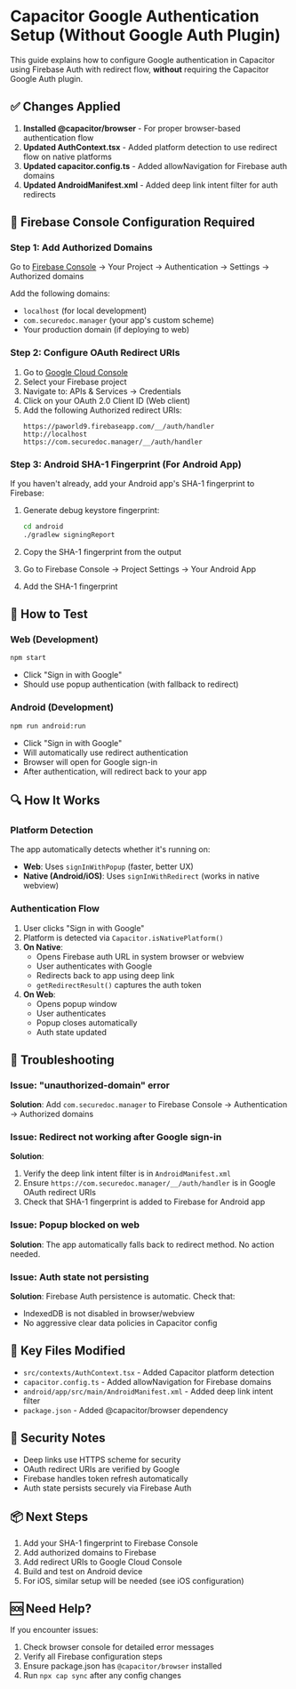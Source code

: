 # Capacitor Google Authentication Setup (Without Google Auth Plugin)

This guide explains how to configure Google authentication in Capacitor using Firebase Auth with redirect flow, **without** requiring the Capacitor Google Auth plugin.

## ✅ Changes Applied

1. **Installed @capacitor/browser** - For proper browser-based authentication flow
2. **Updated AuthContext.tsx** - Added platform detection to use redirect flow on native platforms
3. **Updated capacitor.config.ts** - Added allowNavigation for Firebase auth domains
4. **Updated AndroidManifest.xml** - Added deep link intent filter for auth redirects

## 🔧 Firebase Console Configuration Required

### Step 1: Add Authorized Domains

Go to [Firebase Console](https://console.firebase.google.com/) → Your Project → Authentication → Settings → Authorized domains

Add the following domains:
- `localhost` (for local development)
- `com.securedoc.manager` (your app's custom scheme)
- Your production domain (if deploying to web)

### Step 2: Configure OAuth Redirect URIs

1. Go to [Google Cloud Console](https://console.cloud.google.com/)
2. Select your Firebase project
3. Navigate to: APIs & Services → Credentials
4. Click on your OAuth 2.0 Client ID (Web client)
5. Add the following Authorized redirect URIs:
   ```
   https://paworld9.firebaseapp.com/__/auth/handler
   http://localhost
   https://com.securedoc.manager/__/auth/handler
   ```

### Step 3: Android SHA-1 Fingerprint (For Android App)

If you haven't already, add your Android app's SHA-1 fingerprint to Firebase:

1. Generate debug keystore fingerprint:
   ```bash
   cd android
   ./gradlew signingReport
   ```
   
2. Copy the SHA-1 fingerprint from the output

3. Go to Firebase Console → Project Settings → Your Android App
4. Add the SHA-1 fingerprint

## 🚀 How to Test

### Web (Development)
```bash
npm start
```
- Click "Sign in with Google"
- Should use popup authentication (with fallback to redirect)

### Android (Development)
```bash
npm run android:run
```
- Click "Sign in with Google"
- Will automatically use redirect authentication
- Browser will open for Google sign-in
- After authentication, will redirect back to your app

## 🔍 How It Works

### Platform Detection
The app automatically detects whether it's running on:
- **Web**: Uses `signInWithPopup` (faster, better UX)
- **Native (Android/iOS)**: Uses `signInWithRedirect` (works in native webview)

### Authentication Flow
1. User clicks "Sign in with Google"
2. Platform is detected via `Capacitor.isNativePlatform()`
3. **On Native**:
   - Opens Firebase auth URL in system browser or webview
   - User authenticates with Google
   - Redirects back to app using deep link
   - `getRedirectResult()` captures the auth token
4. **On Web**:
   - Opens popup window
   - User authenticates
   - Popup closes automatically
   - Auth state updated

## 🐛 Troubleshooting

### Issue: "unauthorized-domain" error
**Solution**: Add `com.securedoc.manager` to Firebase Console → Authentication → Authorized domains

### Issue: Redirect not working after Google sign-in
**Solution**: 
1. Verify the deep link intent filter is in `AndroidManifest.xml`
2. Ensure `https://com.securedoc.manager/__/auth/handler` is in Google OAuth redirect URIs
3. Check that SHA-1 fingerprint is added to Firebase for Android app

### Issue: Popup blocked on web
**Solution**: The app automatically falls back to redirect method. No action needed.

### Issue: Auth state not persisting
**Solution**: Firebase Auth persistence is automatic. Check that:
- IndexedDB is not disabled in browser/webview
- No aggressive clear data policies in Capacitor config

## 📝 Key Files Modified

- `src/contexts/AuthContext.tsx` - Added Capacitor platform detection
- `capacitor.config.ts` - Added allowNavigation for Firebase domains
- `android/app/src/main/AndroidManifest.xml` - Added deep link intent filter
- `package.json` - Added @capacitor/browser dependency

## 🔐 Security Notes

- Deep links use HTTPS scheme for security
- OAuth redirect URIs are verified by Google
- Firebase handles token refresh automatically
- Auth state persists securely via Firebase Auth

## 📦 Next Steps

1. Add your SHA-1 fingerprint to Firebase Console
2. Add authorized domains to Firebase
3. Add redirect URIs to Google Cloud Console
4. Build and test on Android device
5. For iOS, similar setup will be needed (see iOS configuration)

## 🆘 Need Help?

If you encounter issues:
1. Check browser console for detailed error messages
2. Verify all Firebase configuration steps
3. Ensure package.json has `@capacitor/browser` installed
4. Run `npx cap sync` after any config changes
